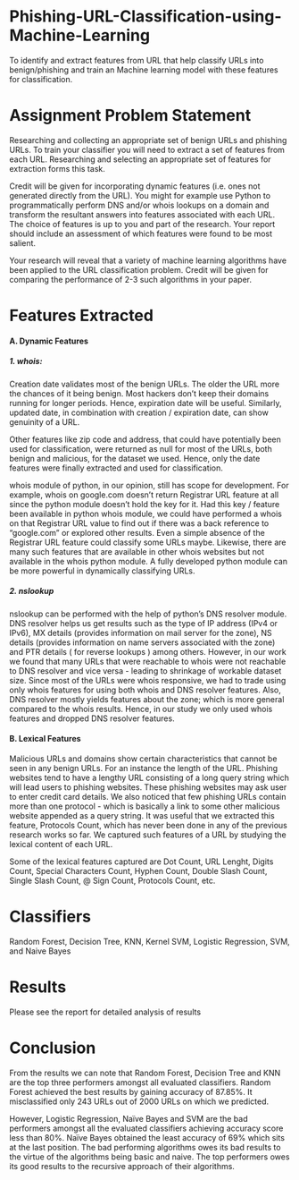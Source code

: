 # Phishing-URL-Classification-using-Machine-Learning
To identify and extract features from URL that help classify URLs into benign/phishing and train an Machine learning model with these features for classification.

# Assignment Problem Statement
Researching and collecting an appropriate set of benign URLs and phishing URLs. To train your classifier you will need to extract a set of features from each URL. Researching and selecting an appropriate set of features for extraction forms this task.

Credit will be given for incorporating dynamic features (i.e. ones not generated directly from the URL). You might for example use Python to programmatically perform DNS and/or whois lookups on a domain and transform the resultant answers into features associated with each URL. The choice of features is up to you and part of the research. Your report should include an assessment of which features were found to be most salient.

Your research will reveal that a variety of machine learning algorithms have been applied to the URL classification problem. Credit will be given for comparing the performance of 2-3 such algorithms in your paper.

# Features Extracted

#### A. Dynamic Features

##### 1. whois: 
Creation date validates most of the benign URLs. The older the URL more the chances of it being benign. Most hackers don’t keep their domains running for longer periods. Hence, expiration date will be useful. Similarly, updated date, in combination with creation / expiration date, can show genuinity of a URL.

Other features like zip code and address, that could have potentially been used for classification, were returned as null for most of the URLs, both benign and malicious, for the dataset we used. Hence, only the date features were finally extracted and used for classification.

whois module of python, in our opinion, still has scope for development. For example, whois on google.com doesn’t return Registrar URL feature at all since the python module doesn’t hold the key for it. Had this key / feature been available in python whois module, we could have performed a whois on that Registrar URL value to find out if there was a back reference to “google.com” or explored other results. Even a simple absence of the Registrar URL feature could classify some URLs maybe. Likewise, there are many such features that are available in other whois websites but not available in the whois python module. A fully developed python module can be more powerful in dynamically classifying URLs.

##### 2. nslookup
nslookup can be performed with the help of python’s DNS resolver module. DNS
resolver helps us get results such as the type of IP address (IPv4 or IPv6), MX details (provides information on mail server for the zone), NS details (provides information on name servers associated with the zone) and PTR details ( for reverse lookups ) among others. However, in our work we found that many URLs that were reachable to whois were not reachable to DNS resolver and vice versa - leading to shrinkage of workable dataset size. Since most of the URLs were whois responsive, we had to trade using only whois features for using both whois and DNS resolver features. Also, DNS resolver mostly yields features about the zone; which is more general compared to the whois results. Hence, in our study we only used whois features and dropped DNS resolver features.

#### B. Lexical Features
Malicious URLs and domains show certain characteristics that cannot be seen in any benign URLs. For an instance the length of the URL. Phishing websites tend to have a lengthy URL consisting of a long query string which will lead users to phishing websites. These phishing websites may ask user to enter credit card details. We also noticed that few phishing URLs contain more than one protocol - which is basically a link to some other malicious website appended as a query string. It was useful that we extracted this feature, Protocols Count, which has never been done in any of the previous research works so far. We captured such features of a URL by studying the lexical content of each URL.

Some of the lexical features captured are Dot Count, URL Lenght, Digits Count, Special Characters Count, Hyphen Count, Double Slash Count, Single Slash Count, @ Sign Count, Protocols Count, etc.

# Classifiers 
Random Forest, Decision Tree, KNN, Kernel SVM, Logistic Regression, SVM, and Naive Bayes

# Results
Please see the report for detailed analysis of results

# Conclusion
From the results we can note that Random Forest, Decision Tree and KNN are the top three performers amongst all evaluated classifiers. Random Forest achieved the best results by gaining accuracy of 87.85%. It misclassified only 243 URLs out of 2000 URLs on which we predicted.

However, Logistic Regression, Naïve Bayes and SVM are the bad performers amongst all the evaluated classifiers achieving accuracy score less than 80%. Naïve Bayes obtained the least accuracy of 69% which sits at the last position. The bad performing algorithms owes its bad results to the virtue of the algorithms being basic and naive. The top performers owes its good results to the recursive approach of their algorithms.



